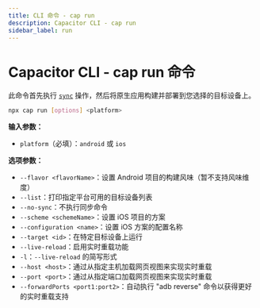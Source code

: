 ```yaml
---
title: CLI 命令 - cap run
description: Capacitor CLI - cap run
sidebar_label: run
---
```


# Capacitor CLI - cap run 命令

此命令首先执行 [`sync`](/cli/commands/sync.md) 操作，然后将原生应用构建并部署到您选择的目标设备上。

```bash
npx cap run [options] <platform>
```

<strong>输入参数：</strong>

- `platform`（必填）：`android` 或 `ios`

<strong>选项参数：</strong>

- `--flavor <flavorName>`：设置 Android 项目的构建风味（暂不支持风味维度）
- `--list`：打印指定平台可用的目标设备列表
- `--no-sync`：不执行同步命令
- `--scheme <schemeName>`：设置 iOS 项目的方案
- `--configuration <name>`：设置 iOS 方案的配置名称
- `--target <id>`：在特定目标设备上运行
- `--live-reload`：启用实时重载功能
- `-l`：`--live-reload` 的简写形式
- `--host <host>`：通过从指定主机加载网页视图来实现实时重载
- `--port <port>`：通过从指定端口加载网页视图来实现实时重载
- `--forwardPorts <port1:port2>`：自动执行 "adb reverse" 命令以获得更好的实时重载支持